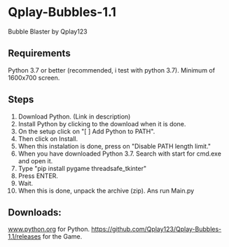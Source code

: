 # Qplay-Bubbles-1.1
Bubble Blaster by Qplay123

## Requirements
Python 3.7 or better (recommended, i test with python 3.7).
Minimum of 1600x700 screen.

## Steps
01. Download Python. (Link in description)
02. Install Python by clicking to the download when it is done.
03. On the setup click on "[ ] Add Python to PATH".
04. Then click on Install.
05. When this instalation is done, press on "Disable PATH length limit."
06. When you have downloaded Python 3.7. Search with start for cmd.exe and open it.
07. Type "pip install pygame threadsafe_tkinter"
08. Press ENTER.
09. Wait.
10. When this is done, unpack the archive (zip). Ans run Main.py

## Downloads:
www.python.org for Python.
https://github.com/Qplay123/Qplay-Bubbles-1.1/releases for the Game.
